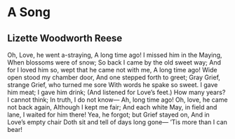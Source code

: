 # A Song
## Lizette Woodworth Reese
Oh, Love, he went a-straying,
A long time ago!
I missed him in the Maying,
When blossoms were of snow;
So back I came by the old sweet way;
And for I loved him so, wept that he came not with me,
A long time ago!
Wide open stood my chamber door,
And one stepped forth to greet;
Gray Grief, strange Grief, who turned me sore
With words he spake so sweet.
I gave him meat; I gave him drink;
(And listened for Love’s feet.)
How many years? I cannot think;
In truth, I do not know—
Ah, long time ago!
Oh, love, he came not back again,
Although I kept me fair;
And each white May, in field and lane,
I waited for him there!
Yea, he forgot; but Grief stayed on,
And in Love’s empty chair
Doth sit and tell of days long gone—
’Tis more than I can bear!